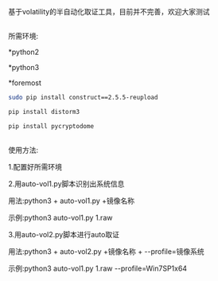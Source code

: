 基于volatility的半自动化取证工具，目前并不完善，欢迎大家测试

##
所需环境:

*python2


*python3


*foremost



```bash
sudo pip install construct==2.5.5-reupload

pip install distorm3

pip install pycryptodome
```

##
使用方法:

1.配置好所需环境

2.用auto-vol1.py脚本识别出系统信息

用法:python3 + auto-vol1.py +镜像名称

示例:python3 auto-vol1.py 1.raw

3.用auto-vol2.py脚本进行auto取证

用法:python3 + auto-vol2.py +镜像名称 + --profile=镜像系统

示例:python3 auto-vol1.py 1.raw --profile=Win7SP1x64

